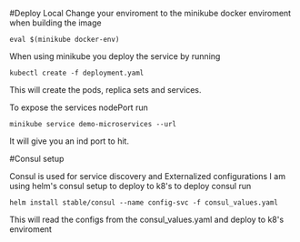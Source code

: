 #Deploy Local
Change your enviroment to the minikube docker enviroment when building the image
```
eval $(minikube docker-env)
```
When using minikube you deploy the service by running

```$xslt
kubectl create -f deployment.yaml 
```

This will create the pods, replica sets and services.

To expose the services nodePort run 
```$xslt
minikube service demo-microservices --url
```
It will give you an ind port to hit.


#Consul setup

Consul is used for service discovery and Externalized configurations I am using helm's consul setup to deploy to k8's
to deploy consul run
```$xslt
helm install stable/consul --name config-svc -f consul_values.yaml
```
This will read the configs from the consul_values.yaml and deploy to k8's enviroment